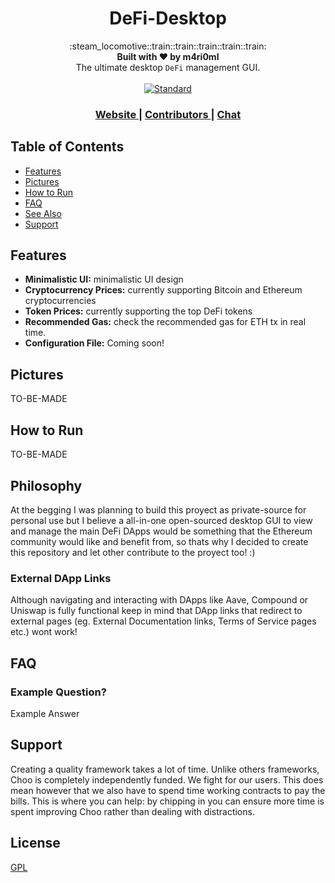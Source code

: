 <h1 align="center">DeFi-Desktop</h1>

<div align="center">
  :steam_locomotive::train::train::train::train::train:
</div>
<div align="center">
  <strong>Built with ❤︎ by m4ri0ml </strong>
</div>
<div align="center">
  The ultimate desktop <code>DeFi</code> management GUI.
</div>

<br />

<div align="center">
  <!-- Standard -->
  <a href="https://standardjs.com">
    <img src="https://img.shields.io/badge/code%20style-standard-brightgreen.svg?style=flat-square"
      alt="Standard" />
  </a>
</div>

<div align="center">
  <h3>
    <a href="https://coming.soon">
      Website
    </a>
    <span> | </span>
    <a href="https://github.com/m4ri0ml/DeFi-Desktop/graphs/contributors">
      Contributors
    </a>
    <span> | </span>
    <a href="https://twitter.com/m4ri0ml">
      Chat
    </a>
  </h3>
</div>

## Table of Contents
- [Features](#features)
- [Pictures](#example)
- [How to Run](#run)
- [FAQ](#faq)
- [See Also](#see-also)
- [Support](#support)

## Features
- __Minimalistic UI:__ minimalistic UI design
- __Cryptocurrency Prices:__ currently supporting Bitcoin and Ethereum cryptocurrencies
- __Token Prices:__ currently supporting the top DeFi tokens
- __Recommended Gas:__ check the recommended gas for ETH tx in real time.
- __Configuration File:__ Coming soon!

## Pictures
TO-BE-MADE

## How to Run
TO-BE-MADE

## Philosophy
At the begging I was planning to build this proyect as private-source for personal use but I believe a all-in-one open-sourced desktop GUI to view and manage the main DeFi DApps would be something that the Ethereum community would like and benefit from, so thats why I decided to create this repository and let other contribute to the proyect too! :)

### External DApp Links
Although navigating and interacting with DApps like Aave, Compound or Uniswap is fully functional keep in mind that DApp links that redirect to external pages (eg. External Documentation links, Terms of Service pages etc.) wont work!

## FAQ
### Example Question?
Example Answer

## Support
Creating a quality framework takes a lot of time. Unlike others frameworks,
Choo is completely independently funded. We fight for our users. This does mean
however that we also have to spend time working contracts to pay the bills.
This is where you can help: by chipping in you can ensure more time is spent
improving Choo rather than dealing with distractions.


## License
[GPL](https://github.com/m4ri0ml/DeFi-Desktop/blob/master/LICENSE)

